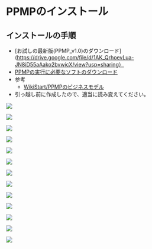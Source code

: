 # PPMPのインストール
## インストールの手順
* [お試しの最新版(PPMP_v1.0)のダウンロード](https://drive.google.com/file/d/1AK_QrhoevLua-JN8iD55aAako2bvwicX/view?usp=sharing）
* [PPMPの実行に必要なソフトのダウンロード](https://drive.google.com/open?id=1GH30fM0VXykWfeReTd3Wt19HRJTeSjJ5)
* 参考
  * [WikiStart/PPMPのビジネスモデル](https://github.com/t-magic/SOFT/wiki)
* 引っ越し前に作成したので、適当に読み変えてください。


![](pict/1.png)

![](pict/2.png)

![](pict/3.png)

![](pict/4.png)

![](pict/5.png)

![](pict/6.png)

![](pict/7.png)

![](pict/8.png)

![](pict/9.png)

![](pict/10.png)

![](pict/11.png)

![](pict/12.png)

![](pict/13.png)
